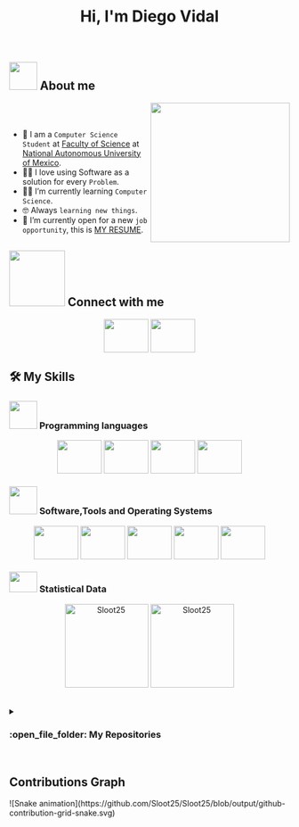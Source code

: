 <h1 align="center"> Hi, I'm Diego Vidal</h1>

<br>

## <picture><img src = "https://github.com/7oSkaaa/7oSkaaa/blob/main/Images/about_me.gif?raw=true" width = 50px></picture> About me
  <picture> <img align="right" src="https://github.com/7oSkaaa/7oSkaaa/blob/main/Images/Right_Side.gif?raw=true" width = 250px></picture>

  <br><br>

  - :school: I am a `Computer Science Student` at [Faculty of Science](https://www.fciencias.unam.mx/) at [National Autonomous University of Mexico](https://www.unam.mx/).
  - :technologist: I love using Software as a solution for every `Problem`.
  - :student: I’m currently learning `Computer Science`.
  - :nerd_face: Always `learning new things`.
  - :thinking: I’m currently open for a new `job opportunity`, this is [MY RESUME](http://lnkiy.in/Ahmed_Hossam_Resume).

## <picture> <img src="https://github.com/7oSkaaa/7oSkaaa/blob/main/Images/Connect-with-me.gif?raw=true" width="100px"> </picture> Connect with me
<p align="center">
  <a href="https://www.instagram.com/diego_vidal_a?igsh=MXY4bnRqYmVocDRqMw=="><img align="center"
      src="https://skillicons.dev/icons?i=instagram"
      height="60" width="80" /></a> 
  <a href="mailto:vidalaguilardiego@ciencias.unam.mx"><img align="center" 
      src="https://skillicons.dev/icons?i=gmail" height="60" width="80" />
  </a>
</p>

## 🛠️ My Skills

### <picture> <img src = "https://github.com/7oSkaaa/7oSkaaa/blob/main/Images/Programming_Languages.gif?raw=true" width = 50px>  </picture> Programming languages
<p align="center"> 
  <img align = "center" 
    src="https://skillicons.dev/icons?i=haskell" height="60" width="80" />
  <img align = "center" 
    src="https://skillicons.dev/icons?i=java" height="60" width="80" />
  <img align = "center" 
    src="https://skillicons.dev/icons?i=py" height="60" width="80" />
  <img align = "center" 
    src="https://skillicons.dev/icons?i=postgres" height="60" width="80" />
</p>

 ### <picture> <img src = "https://github.com/7oSkaaa/7oSkaaa/blob/main/Images/Software_Tools.gif?raw=true" width = 50px>  </picture> Software,Tools and Operating Systems
<p align="center">
  <img align = "center" 
    src="https://skillicons.dev/icons?i=latex" height="60" width="80" />
  <img align = "center" 
    src="https://skillicons.dev/icons?i=linux" height="60" width="80" />
  <img align = "center" 
    src="https://skillicons.dev/icons?i=neovim" height="60" width="80" />
  <img align = "center" 
    src="https://skillicons.dev/icons?i=git" height="60" width="80" />
  <img align = "center" 
    src="https://skillicons.dev/icons?i=github" height="60" width="80" />
</p>

 ### <picture> <img src="https://skillicons.dev/icons?i=github" height="37px" width = 50px>  </picture> Statistical Data
<p align="center">
    <a href="https://github.com/Sloot25/github-readme-stats">
	    <img alt="Sloot25" src="https://github-readme-stats.vercel.app/api?username=Sloot25&show_icons=true&count_private=true&locale=en&theme=tokyonight&layout=compact" height="150px"/></a>
	  <img src="https://github-readme-stats.vercel.app/api/top-langs?username=Sloot25&langs_count=10&show_icons=true&locale=en&theme=tokyonight" alt="Sloot25" height="150px"/>
<br/></p>

<br>
<details><summary><h3> :open_file_folder: My Repositories </h3></summary>
  <div> 
    <p align="center"> 
      <a href="https://github.com/Sloot25/EstructurasDeDatos">
        <img src="https://github-readme-stats.vercel.app/api/pin/?username=Sloot25&repo=EstructurasDeDatos&theme=tokyonight" />
    </a>
    </p>
  </div>
</details>
</br>

## Contributions Graph 

<div>
  ![Snake animation](https://github.com/Sloot25/Sloot25/blob/output/github-contribution-grid-snake.svg)
</div>
